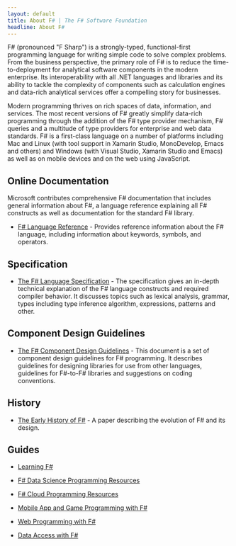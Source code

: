```yaml
---
layout: default
title: About F# | The F# Software Foundation
headline: About F#
---
```


F# (pronounced "F Sharp") is a strongly-typed, functional-first programming language for writing 
simple code to solve complex problems. From the business perspective, the primary 
role of F# is to reduce the time-to-deployment for analytical software components 
in the modern enterprise. Its interoperability with all .NET languages and libraries 
and its ability to tackle the complexity of components such as calculation engines 
and data-rich analytical services offer a compelling story for businesses. 

Modern programming thrives on rich spaces of data, information, and services. The 
most recent versions of F# greatly simplify data-rich programming 
through the addition of the F# type provider mechanism, F# queries 
and a multitude of type providers for enterprise and web data standards. 
F# is a first-class language on a number of platforms including
Mac and Linux (with tool support in Xamarin Studio, MonoDevelop, Emacs and others) and Windows (with
Visual Studio, Xamarin Studio and Emacs) as well as on mobile devices and on the web using JavaScript.

<h2 id="documentation" class="anchor">Online Documentation</h2>

Microsoft contributes comprehensive F# documentation that includes general information 
about F#, a language reference explaining all F# constructs as well as documentation for 
the standard F# library.

 * [F# Language Reference](https://docs.microsoft.com/en-us/dotnet/fsharp/language-reference/) - 
   Provides reference information about the F# language, including information about keywords, symbols, and operators.

## Specification

 * [The F# Language Specification](/specs/language-spec) - The specification gives an in-depth 
   technical explanation of the F# language constructs and required compiler behavior. 
   It discusses topics such as lexical analysis, grammar, types including type inference 
   algorithm, expressions, patterns and other.

## Component Design Guidelines

 * [The F# Component Design Guidelines](https://docs.microsoft.com/en-us/dotnet/fsharp/style-guide/component-design-guidelines) - This document is a set of component 
   design guidelines for F# programming. It describes guidelines for designing libraries 
   for use from other languages, guidelines for F#-to-F# libraries and suggestions on 
   coding conventions.
 
## History

 * [The Early History of F#](/history) - A paper describing the evolution of F# and its design.
 
## Guides

 * [Learning F#](/about/learning.html)

 * [F# Data Science Programming Resources](/guides/data-science)

 * [F# Cloud Programming Resources](/guides/cloud)

 * [Mobile App and Game Programming with F#](/guides/apps-and-games)

 * [Web Programming with F#](/guides/web)

 * [Data Access with F#](/guides/data-access)
